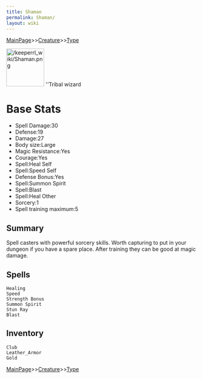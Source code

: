 ```yaml
---
title: Shaman
permalink: Shaman/
layout: wiki
---
```


[MainPage](/keeperrl_wiki/ "wikilink")>>[Creature](/keeperrl_wiki/Creature_Guide "wikilink")>>[Type](/keeperrl_wiki/Type "wikilink")

<img src="/keeperrl_wiki/Shaman.png" title="fig:/keeperrl_wiki/Shaman.png" alt="/keeperrl_wiki/Shaman.png" width="100" />
''Tribal wizard

Base Stats
==========

-   Spell Damage:30
-   Defense:19
-   Damage:27
-   Body size:Large
-   Magic Resistance:Yes
-   Courage:Yes
-   Spell:Heal Self
-   Spell:Speed Self
-   Defense Bonus:Yes
-   Spell:Summon Spirit
-   Spell:Blast
-   Spell:Heal Other
-   Sorcery:1
-   Spell training maximum:5

Summary
-------

Spell casters with powerful sorcery skills. Worth capturing to put in
your dungeon if you have a spare place. After training they can be good
at magic damage.

Spells
------

`Healing`  
`Speed`  
`Strength Bonus`  
`Summon Spirit`  
`Stun Ray`  
`Blast`

Inventory
---------

`Club`  
`Leather_Armor`  
`Gold`

[MainPage](/keeperrl_wiki/ "wikilink")>>[Creature](/keeperrl_wiki/Creature_Guide "wikilink")>>[Type](/keeperrl_wiki/Type "wikilink")

